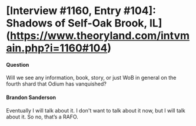 # [Interview #1160, Entry #104]: Shadows of Self-Oak Brook, IL](https://www.theoryland.com/intvmain.php?i=1160#104)

#### Question

Will we see any information, book, story, or just WoB in general on the fourth shard that Odium has vanquished?

#### Brandon Sanderson

Eventually I will talk about it. I don't want to talk about it now, but I will talk about it. So no, that’s a RAFO.

